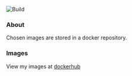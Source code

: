 ![Build](https://github.com/imagemine/vendorised/actions/workflows/build.yml/badge.svg)

### About
Chosen images are stored in a docker repository.

### Images
View my images at [dockerhub](https://hub.docker.com/r/vendorised)


